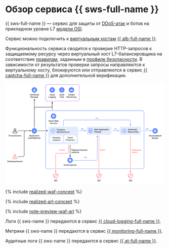 # Обзор сервиса {{ sws-full-name }}

{{ sws-full-name }} — сервис для защиты от [DDoS-атак](../../glossary/ddos.md) и ботов на прикладном уровне L7 [модели OSI](https://ru.wikipedia.org/wiki/Сетевая_модель_OSI).

Сервис можно подключить к [виртуальным хостам](../../application-load-balancer/concepts/http-router.md#virtual-host) [{{ alb-full-name }}](../../application-load-balancer/).

Функциональность сервиса сводится к проверке HTTP-запросов к защищаемому ресурсу через виртуальный хост L7-балансировщика на соответствие [правилам](rules.md), заданным в [профиле безопасности](profiles.md). В зависимости от результатов проверки запросы направляются к виртуальному хосту, блокируются или отправляются в сервис [{{ captcha-full-name }}](../../smartcaptcha/) для дополнительной верификации.

![schema](../../_assets/smartwebsecurity/schema.svg)

{% include [realized-waf-concept](../../_includes/smartwebsecurity/realized-waf-concept.md) %}

{% include [realized-arl-concept](../../_includes/smartwebsecurity/realized-arl-concept.md) %}

{% include [note-preview-waf-arl](../../_includes/smartwebsecurity/note-preview-waf-arl.md) %}

Логи {{ sws-name }} передаются в сервис [{{ cloud-logging-full-name }}](../../logging/).

Метрики {{ sws-name }} передаются в сервис [{{ monitoring-full-name }}](../../monitoring/).

Аудитные логи {{ sws-name }} передаются в сервис [{{ at-full-name }}](../../audit-trails/).


